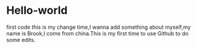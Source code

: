 # Hello-world
first code
this is my change time,I wanna add something about myself,my name is Brook,I come from china.This is my first time to use Github to do some edits.
